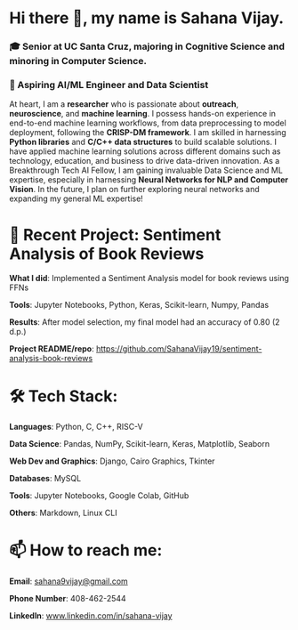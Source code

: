 # Hi there 👋, my name is Sahana Vijay.
### 🎓 Senior at UC Santa Cruz, majoring in Cognitive Science and minoring in Computer Science. 
### 🔭 Aspiring AI/ML Engineer and Data Scientist

At heart, I am a **researcher** who is passionate about **outreach**, **neuroscience**, and **machine learning**. I possess hands-on experience in end-to-end machine learning workflows, from data preprocessing to model deployment, following the **CRISP-DM framework**. I am skilled in harnessing **Python libraries** and **C/C++ data structures** to build scalable solutions. I have applied machine learning solutions across different domains such as technology, education, and business to drive data-driven innovation. As a Breakthrough Tech AI Fellow, I am gaining invaluable Data Science and ML expertise, especially in harnessing **Neural Networks for NLP and Computer Vision**. In the future, I plan on further exploring neural networks and expanding my general ML expertise!

# 🎯 Recent Project: Sentiment Analysis of Book Reviews

**What I did**: Implemented a Sentiment Analysis model for book reviews using FFNs 

**Tools**: Jupyter Notebooks, Python, Keras, Scikit-learn, Numpy, Pandas

**Results**: After model selection, my final model had an accuracy of 0.80 (2 d.p.)

**Project README/repo**: https://github.com/SahanaVijay19/sentiment-analysis-book-reviews

# 🛠 Tech Stack:

**Languages**: Python, C, C++, RISC-V 

**Data Science**: Pandas, NumPy, Scikit-learn, Keras, Matplotlib, Seaborn

**Web Dev and Graphics**: Django, Cairo Graphics, Tkinter

**Databases**: MySQL

**Tools**: Jupyter Notebooks, Google Colab, GitHub

**Others**: Markdown, Linux CLI 

# 📫 How to reach me:

**Email**: sahana9vijay@gmail.com

**Phone Number**: 408-462-2544

**LinkedIn**: www.linkedin.com/in/sahana-vijay


<!--
**SahanaVijay19/SahanaVijay19** is a ✨ _special_ ✨ repository because its `README.md` (this file) appears on your GitHub profile.

Here are some ideas to get you started:

- 🔭 I’m currently working on ...
- 🌱 I’m currently learning ...
- 👯 I’m looking to collaborate on ...
- 🤔 I’m looking for help with ...
- 💬 Ask me about ...
- 📫 How to reach me: ...
- 😄 Pronouns: ...
- ⚡ Fun fact: ...
-->
